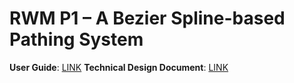 # RWM P1 – A Bezier Spline-based Pathing System

**User Guide**: [LINK](https://docs.google.com/document/d/1JrK3y9d2ZrUMIzuNcz_Hk3DOuMCh_cYpBT1UWwlRbH0/edit?usp=sharing)
**Technical Design Document**:  [LINK](https://docs.google.com/document/d/1oe9HWl9cQ_FHfyjo-RVMNjZt-zhhnGFY5a81c5iYS3w/edit?usp=sharing)